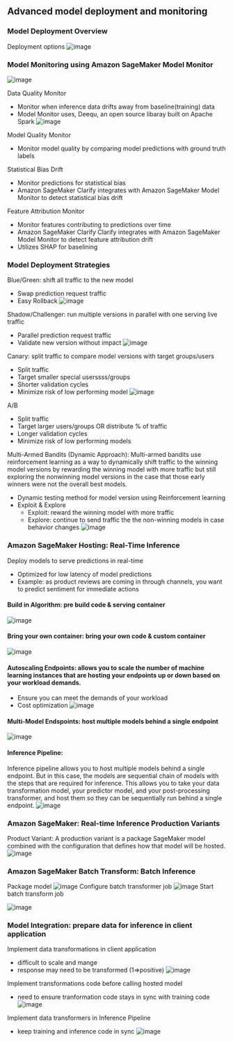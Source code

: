 ## Advanced model deployment and monitoring
### Model Deployment Overview
Deployment options
![image](pic/deployment_options.png)

### Model Monitoring using Amazon SageMaker Model Monitor
![image](pic/monitor_type.png)

Data Quality Monitor
- Monitor when inference data drifts away from baseline(training) data
- Model Monitor uses, Deequ, an open source libaray built on Apache Spark
![image](pic/data_quality_monitor.png)

Model Quality Monitor
- Monitor model quality by comparing model predictions with ground truth labels

Statistical Bias Drift
- Monitor predictions for statistical bias
- Amazon SageMaker Clarify integrates with Amazon SageMaker Model Monitor to detect statistical bias drift

Feature Attribution Monitor
- Monitor features contributing to predictions over time
- Amazon SageMaker Clarify Clarify integrates with Amazon SageMaker Model Monitor to detect feature attribution drift
- Utilizes SHAP for baselining

### Model Deployment Strategies
Blue/Green: shift all traffic to the new model
- Swap prediction request traffic
- Easy Rollback
![image](pic/blue_green.png)

Shadow/Challenger: run multiple versions in parallel with one serving live traffic
- Parallel prediction request traffic
- Validate new version without impact
![image](pic/challenger.png)

Canary: split traffic to compare model versions with target groups/users
- Split traffic
- Target smaller special userssss/groups
- Shorter validation cycles
- Minimize risk of low performing model
![image](pic/canary.png)

A/B
- Split traffic
- Target larger users/groups OR distribute % of traffic
- Longer validation cycles
- Minimize risk of low performing models

Multi-Armed Bandits (Dynamic Approach): Multi-armed bandits use reinforcement learning as a way to dynamically shift traffic to the winning model versions by rewarding the winning model with more traffic but still exploring the nonwinning model versions in the case that those early winners were not the overall best models. 
- Dynamic testing method for model version using Reinforcement learning
- Exploit & Explore
  - Exploit: reward the winning model with more traffic
  - Explore: continue to send traffic the the non-winning models in case behavior changes
![image](pic/mab.png)

### Amazon SageMaker Hosting: Real-Time Inference
Deploy models to serve predictions in real-time
- Optimized for low latency of model predictions
- Example: as product reviews are coming in through channels, you want to predict sentiment for immediate actions

#### Build in Algorithm: pre build code & serving container
![image](pic/build_in.png)
#### Bring your own container: bring your own code & custom container
![image](pic/own_container.png)
#### Autoscaling Endpoints: allows you to scale the number of machine learning instances that are hosting your endpoints up or down based on your workload demands.
- Ensure you can meet the demands of your workload
- Cost optimization
![image](pic/utoscaling_endspoints.png)
#### Multi-Model Endspoints: host multiple models behind a single endpoint
![image](pic/multi_model_endspoints.png)
#### Inference Pipeline:
Inference pipeline allows you to host multiple models behind a single endpoint. But in this case, the models are sequential chain of models with the steps that are required for inference. This allows you to take your data transformation model, your predictor model, and your post-processing transformer, and host them so they can be sequentially run behind a single endpoint.
![image](pic/inference_pipeline.png)

### Amazon SageMaker: Real-time Inference Production Variants
Product Variant:
A production variant is a package SageMaker model combined with the configuration that defines how that model will be hosted.
![image](pic/product_variant.png)


### Amazon SageMaker Batch Transform: Batch Inference
Package model
![image](pic/package_model.png)
Configure batch transformer job
![image](pic/configure_batch_transformer_job.png)
Start batch transform job

![image](pic/start_batch_transform_job.png)

### Model Integration: prepare data for inference in client application
Implement data transformations in client application
- difficult to scale and mange
- response may need to be transformed (1=>positive)
![image](pic/integration1.png)

Implement transformations code before calling hosted model
- need to ensure tranformation code stays in sync with training code
![image](pic/integration2.png)

Implement data transformers in Inference Pipeline
- keep training and inference code in sync
![image](pic/integration3.png)
